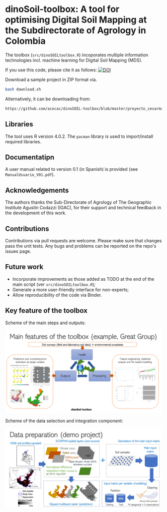 # dinoSoil-toolbox: A tool for optimising Digital Soil Mapping at the Subdirectorate of Agrology in Colombia

The toolbox (`src/dinoSOILtoolbox.R`) incoporates multiple information technologies incl. machine learning for Digital Soil Mapping (MDS).

If you use this code, please cite it as follows:
[![DOI](https://zenodo.org/badge/294735247.svg)](https://zenodo.org/badge/latestdoi/294735247)

Download a sample project in ZIP format via.

```bash
bash download.sh
```

Alternatively, it can be downloading from:
```bash
https://github.com/acocac/dinoSOIL-toolbox/blob/master/proyecto_cesarmagdalena.zip
```
## Libraries
The tool uses R version 4.0.2. The `pacman` library is used to import/install required libraries.

## Documentatipn
A user manual related to version 0.1 (in Spanish) is provided (see `ManualUsuario_V01.pdf`). 

## Acknowledgements
The authors thanks the Sub-Directorate of Agrology of The Geographic Institute Agustín Codazzi (IGAC), for their support and technical feedback in the development of this work.

## Contributions
Contributions via pull requests are welcome. Please make sure that changes pass the unit tests. Any bugs and problems can be reported on the repo's issues page.

## Future work
- Incorporate improvements as those added as TODO at the end of the main script (ver `src/dinoSOILtoolbox.R`);
- Generate a more user-friendly interface for non-experts;
- Allow reproducibility of the code via Binder.

## Key feature of the toolbox
Scheme of the main steps and outputs:
<p align="center">
<img src="doc/flowchart_tool.png" width="900" />
</p>

Scheme of the data selection and integration component:
<p align="center">
<img src="doc/datapreparation.png" width="900" />
</p>